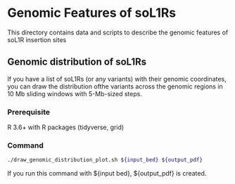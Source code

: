 # Genomic Features of soL1Rs

This directory contains data and scripts to describe the genomic features of soL1R insertion sites

## Genomic distribution of soL1Rs

If you have a list of soL1Rs (or any variants) with their genomic coordinates, you can draw the distribution ofthe  variants across the genomic regions in 10 Mb sliding windows with 5-Mb-sized steps. 

### Prerequisite
R 3.6+ with R packages (tidyverse, grid)

### Command
```bash
./draw_genomic_distribution_plot.sh ${input_bed} ${output_pdf}
```

If you run this command with ${input bed}, ${output_pdf} is created.
